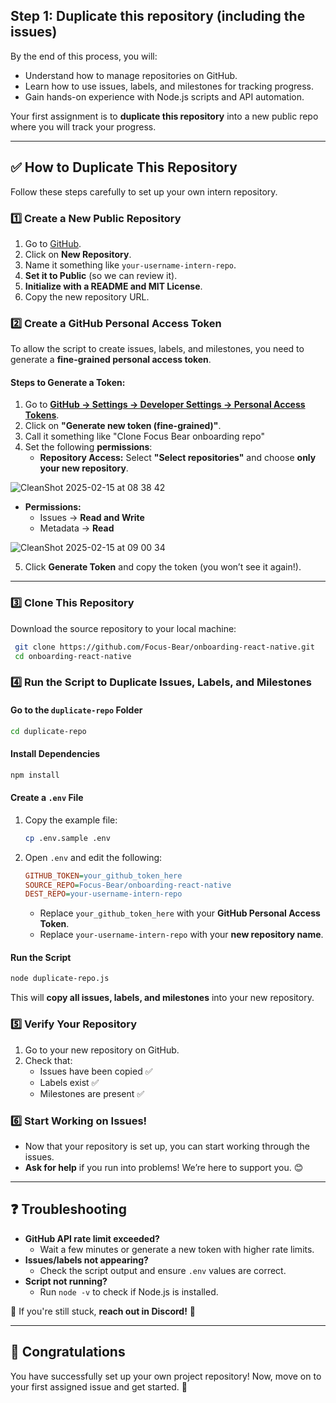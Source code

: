 ## Step 1: Duplicate this repository (including the issues)

By the end of this process, you will:

- Understand how to manage repositories on GitHub.
- Learn how to use issues, labels, and milestones for tracking progress.
- Gain hands-on experience with Node.js scripts and API automation.

Your first assignment is to **duplicate this repository** into a new public repo where you will track your progress.

---

## ✅ **How to Duplicate This Repository**

Follow these steps carefully to set up your own intern repository.

### **1️⃣ Create a New Public Repository**

1. Go to [GitHub](https://github.com/).
2. Click on **New Repository**.
3. Name it something like `your-username-intern-repo`.
4. **Set it to Public** (so we can review it).
5. **Initialize with a README and MIT License**.
6. Copy the new repository URL.

### **2️⃣ Create a GitHub Personal Access Token**

To allow the script to create issues, labels, and milestones, you need to generate a **fine-grained personal access token**.

#### **Steps to Generate a Token:**

1. Go to **[GitHub → Settings → Developer Settings → Personal Access Tokens](https://github.com/settings/tokens)**.
2. Click on **"Generate new token (fine-grained)"**.
3. Call it something like "Clone Focus Bear onboarding repo"
4. Set the following **permissions**:
   - **Repository Access:** Select **"Select repositories"** and choose **only your new repository**.

![CleanShot 2025-02-15 at 08 38 42](https://github.com/user-attachments/assets/3b9b8caa-b710-4706-bb53-b3d846f2de7e)

- **Permissions:**
  - Issues → **Read and Write**
  - Metadata → **Read**

![CleanShot 2025-02-15 at 09 00 34](https://github.com/user-attachments/assets/3e1a7178-95ea-44a9-9f5f-3baaafc76a7a)

5. Click **Generate Token** and copy the token (you won’t see it again!).

---

### **3️⃣ Clone This Repository**

Download the source repository to your local machine:

```sh
 git clone https://github.com/Focus-Bear/onboarding-react-native.git
 cd onboarding-react-native
```

### **4️⃣ Run the Script to Duplicate Issues, Labels, and Milestones**

#### **Go to the `duplicate-repo` Folder**

```sh
cd duplicate-repo
```

#### **Install Dependencies**

```sh
npm install
```

#### **Create a `.env` File**

1. Copy the example file:

   ```sh
   cp .env.sample .env
   ```

2. Open `.env` and edit the following:

   ```ini
   GITHUB_TOKEN=your_github_token_here
   SOURCE_REPO=Focus-Bear/onboarding-react-native
   DEST_REPO=your-username-intern-repo
   ```

   - Replace `your_github_token_here` with your **GitHub Personal Access Token**.
   - Replace `your-username-intern-repo` with your **new repository name**.

#### **Run the Script**

```sh
node duplicate-repo.js
```

This will **copy all issues, labels, and milestones** into your new repository.

### **5️⃣ Verify Your Repository**

1. Go to your new repository on GitHub.
2. Check that:
   - Issues have been copied ✅
   - Labels exist ✅
   - Milestones are present ✅

### **6️⃣ Start Working on Issues!**

- Now that your repository is set up, you can start working through the issues.
- **Ask for help** if you run into problems! We’re here to support you. 😊

---

## ❓ Troubleshooting

- **GitHub API rate limit exceeded?**
  - Wait a few minutes or generate a new token with higher rate limits.
- **Issues/labels not appearing?**
  - Check the script output and ensure `.env` values are correct.
- **Script not running?**
  - Run `node -v` to check if Node.js is installed.

📢 If you're still stuck, **reach out in Discord!** 🎯

---

## 🎉 Congratulations

You have successfully set up your own project repository! Now, move on to your first assigned issue and get started. 🚀
